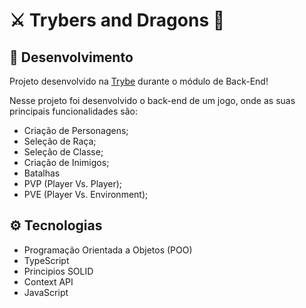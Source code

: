 # ⚔️ Trybers and Dragons 🐲

## :microscope: Desenvolvimento

Projeto desenvolvido na <a href="https://betrybe.com/" target="_blank">Trybe</a> durante o módulo de Back-End!

Nesse projeto foi desenvolvido o back-end de um jogo, onde as suas principais funcionalidades são:
* Criação de Personagens;
* Seleção de Raça;
* Seleção de Classe;
* Criação de Inimigos;
* Batalhas
* PVP (Player Vs. Player);
* PVE (Player Vs. Environment);

## ⚙️ Tecnologias

- Programação Orientada a Objetos (POO)
- TypeScript
- Principios SOLID
- Context API
- JavaScript
